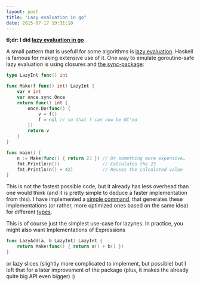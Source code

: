 ```yaml
---
layout: post
title: "Lazy evaluation in go"
date: 2015-07-17 19:31:10
---
```


**tl;dr: I did [lazy evaluation in go](https://godoc.org/merovius.de/go-misc/lazy)**

A small pattern that is usefull for some algorithms is [lazy
evaluation](https://en.wikipedia.org/wiki/Lazy_evaluation). Haskell is famous
for making extensive use of it. One way to emulate goroutine-safe lazy
evaluation is using closures and [the sync-package](https://godoc.org/sync):

```go
type LazyInt func() int

func Make(f func() int) LazyInt {
	var v int
	var once sync.Once
	return func() int {
		once.Do(func() {
			v = f()
			f = nil // so that f can now be GC'ed
		})
		return v
	}
}

func main() {
	n := Make(func() { return 23 }) // Or something more expensive…
	fmt.Println(n())                // Calculates the 23
	fmt.Println(n() + 42)           // Reuses the calculated value
}
```

This is not the fastest possible code, but it already has less overhead than
one would think (and it is pretty simple to deduce a faster implementation from
this). I have implemented a [simple command](https://godoc.org/merovius.de/go-misc/cmd/go-lazy),
that generates these implementations (or rather, more optimized ones based on
the same idea) for different
[types](https://godoc.org/merovius.de/go-misc/lazy).

This is of course just the simplest use-case for lazynes. In practice, you might also want Implementations of Expressions

```go
func LazyAdd(a, b LazyInt) LazyInt {
	return Make(func() { return a() + b() })
}
```

or lazy slices (slightly more complicated to implement, but possible) but I
left that for a later improvement of the package (plus, it makes the already
quite big API even bigger) :)
